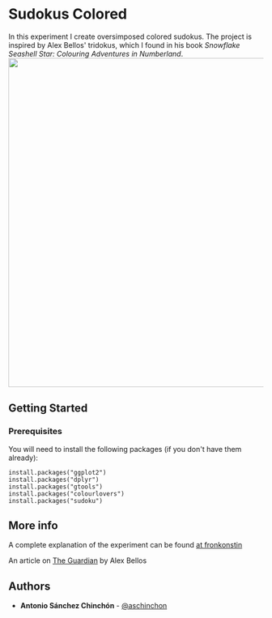 # Sudokus Colored

In this experiment I create oversimposed colored sudokus. The project is inspired by Alex Bellos' tridokus, which I found in his book *Snowflake Seashell Star: Colouring Adventures in Numberland*. 
<img src="https://fronkonstin.com/wp-content/uploads/2018/05/1930_20180523221339.png" height="650" width="650" align="middle">

## Getting Started

### Prerequisites

You will need to install the following packages (if you don't have them already):

```
install.packages("ggplot2")
install.packages("dplyr")
install.packages("gtools")
install.packages("colourlovers")
install.packages("sudoku")
```

## More info

A complete explanation of the experiment can be found [at fronkonstin](https://fronkonstin.com/2018/06/01/coloring-sudokus/)

An article on [The Guardian](https://www.theguardian.com/books/2015/sep/17/nested-fish-and-golden-triangles-adult-colouring-and-the-beauty-of-maths) by Alex Bellos


## Authors

* **Antonio Sánchez Chinchón** - [@aschinchon](https://twitter.com/aschinchon)

